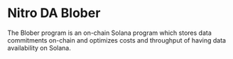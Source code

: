 # Nitro DA Blober

The Blober program is an on-chain Solana program which stores data commitments on-chain and optimizes costs and throughput of having data availability on Solana.
